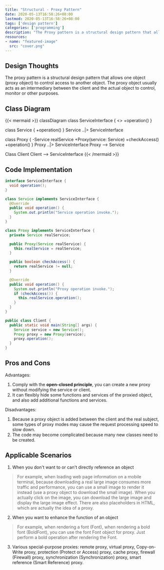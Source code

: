 ```yaml
---
title: "Structural - Proxy Pattern"
date: 2020-05-13T16:58:26+08:00
lastmod: 2020-05-13T16:58:26+08:00
tags: ['design pattern']
categories: ['programming']
description: "The Proxy pattern is a structural design pattern that allows you to provide a substitute or placeholder for an object. The proxy controls access to the original object and allows some processing before and after submitting the request to the object."
resources:
- name: "featured-image"
  src: "cover.png"
---
```

<!--more-->
## Design Thoughts
The proxy pattern is a structural design pattern that allows one object (proxy object) to control access to another object. The proxy object usually acts as an intermediary between the client and the actual object to control, monitor or other purposes.

## Class Diagram
{{< mermaid >}}
classDiagram
  class ServiceInterface {
    <<interface>>
    +operation()
  }

  class Service {
    +operation()
  }
  Service ..|> ServiceInterface

  class Proxy {
    -Service realService
    +Proxy(service: Service)
    +checkAccess()
    +operation()
  }
  Proxy ..|> ServiceInterface
  Proxy --> Service

  Class Client
  Client --> ServiceInterface
{{< /mermaid >}}

## Code Implementation
```java
interface ServiceInterface {
  void operation();
}

class Service implements ServiceInterface {
  @Override
  public void operation() {
    System.out.println("Service operation invoke.");
  }
}

class Proxy implements ServiceInterface {
  private Service realService;

  public Proxy(Service realService) {
    this.realService = realService;
  }

  public boolean checkAccess() {
    return realService != null;
  }

  @Override
  public void operation() {
    System.out.println("Proxy operation invoke.");
    if (checkAccess()) {
      this.realService.operation();
    }
  }
}

public class Client {
  public static void main(String[] args) {
    Service service = new Service();
    Proxy proxy = new Proxy(service);
    proxy.operation();
  }
}
```

## Pros and Cons
Advantages:
1. Comply with the **open-closed principle**, you can create a new proxy without modifying the service or client.
2. It can flexibly hide some functions and services of the proxied object, and also add additional functions and services.

Disadvantages:
1. Because a proxy object is added between the client and the real subject, some types of proxy modes may cause the request processing speed to slow down.
2. The code may become complicated because many new classes need to be created.

## Applicable Scenarios
1. When you don't want to or can't directly reference an object
> For example, when loading web page information on a mobile terminal, because downloading a real large image consumes more traffic and performance, you can use a small image to render it instead (use a proxy object to download the small image). When you actually click on the image, you can download the large image and display the large image effect. There are also placeholders in HTML, which are actually the idea of ​​​​a proxy.
2. When you want to enhance the function of an object
> For example, when rendering a font (Font), when rendering a bold font (BoldFont), you can use the font Font object for proxy. Just perform a bold operation after rendering the Font.
3. Various special-purpose proxies: remote proxy, virtual proxy, Copy-on-Write proxy, protection (Protect or Access) proxy, cache proxy, firewall (Firewall) proxy, synchronization (Synchronization) proxy, smart reference (Smart Reference) proxy.

